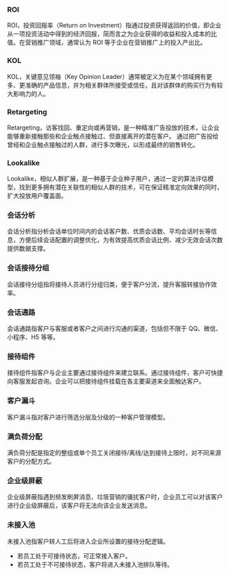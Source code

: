 
<span id="ROI"></span>
### ROI
ROI，投资回报率（Return on Investment）指通过投资获得返回的价值，即企业从一项投资活动中得到的经济回报，简而言之为企业获得的收益和投入成本的比值。在营销推广领域，通常认为 ROI 等于企业在营销推广上的投入产出比。



<span id="KOL"></span>
### KOL
KOL，关键意见领袖（Key Opinion Leader）通常被定义为在某个领域拥有更多、更准确的产品信息，并为相关群体所接受或信任，且对该群体的购买行为有较大影响力的人。

<span id="Retargeting"></span>
### Retargeting
Retargeting，访客找回、重定向或再营销，是一种精准广告投放的技术，让企业能够重新接触那些和企业触点接触过、但直接离开的潜在客户。 通过把广告投给曾经和企业触点接触过的人群，进行多次曝光，以形成最终的销售转化。


<span id="Lookalike"></span>
### Lookalike
Lookalike，相似人群扩展，是一种基于企业种子用户，通过一定的算法评估模型，找到更多拥有潜在关联性的相似人群的技术，可在保证精准定向效果的同时，扩大投放用户覆盖面。


### 会话分析
会话分析指分析会话单位时间内的会话客户数、优质会话数、平均会话时长等信息，方便后续会话配置的调整优化，为有效提高优质会话比例、减少无效会话次数提供数据支撑。

### 会话接待分组
会话接待分组指将接待人员进行分组归类，便于客户分流，提升客服转接协作效率。

### 会话通路
会话通路指客户与客服或者客户之间进行沟通的渠道，包括但不限于 QQ、微信、小程序、H5 等等。


### 接待组件
接待组件指客户与企业主要通过接待组件来建立联系。通过接待组件，客户可快捷向客服发起咨询。企业可以把接待组件挂载在各主要渠道来全面触达客户。


### 客户漏斗
客户漏斗指对客户进行筛选分层及分级的一种客户管理模型。


### 满负荷分配
满负荷分配是指定的整组或单个员工关闭接待/离线/达到接待上限时，对不同来源客户的分配方式。


### 企业级屏蔽
企业级屏蔽指遇到频发刷屏消息、垃圾营销的骚扰客户时，企业员工可以对该客户进行企业级屏蔽后，该客户将无法向该企业发送消息。


### 未接入池
未接入池指客户转人工后将进入企业所设置的接待分配逻辑。
- 若员工处于可接待状态，可正常接入客户。
- 若员工处于不可接待状态，客户将进入未接入池排队等待。
